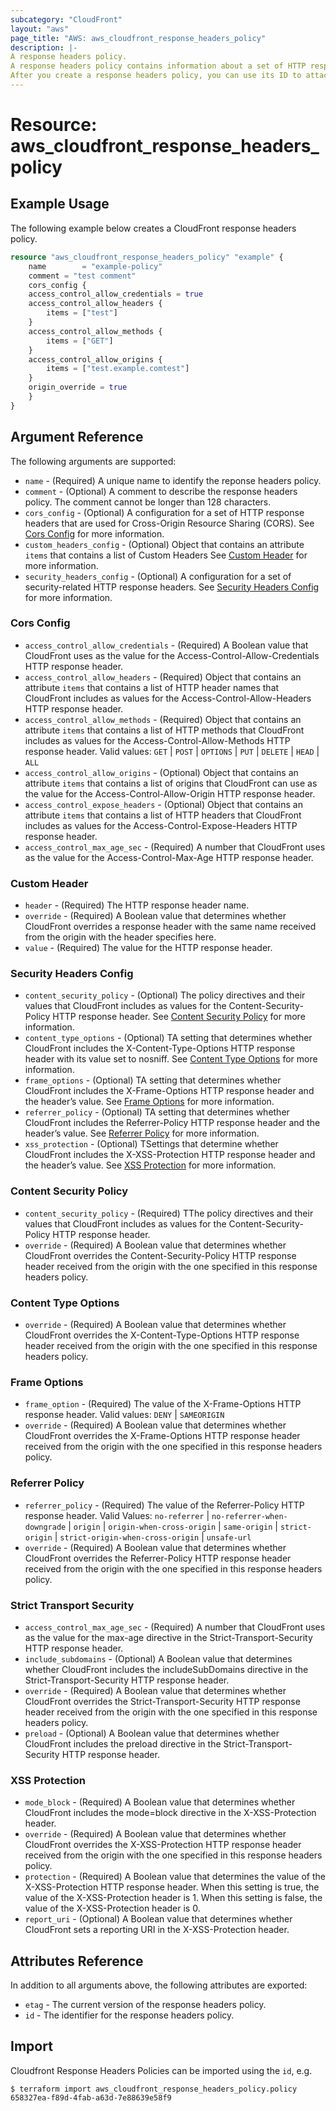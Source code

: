 ```yaml
---
subcategory: "CloudFront"
layout: "aws"
page_title: "AWS: aws_cloudfront_response_headers_policy"
description: |-
A response headers policy.
A response headers policy contains information about a set of HTTP response headers and their values.
After you create a response headers policy, you can use its ID to attach it to one or more cache behaviors in a CloudFront distribution. When it’s attached to a cache behavior, CloudFront adds the headers in the policy to every response that it sends for requests that match the cache behavior.
---
```


# Resource: aws_cloudfront_response_headers_policy

## Example Usage

The following example below creates a CloudFront response headers policy.

```terraform
resource "aws_cloudfront_response_headers_policy" "example" {
	name        = "example-policy"
	comment = "test comment"
	cors_config {
	access_control_allow_credentials = true
	access_control_allow_headers {
		items = ["test"]
	}
	access_control_allow_methods {
		items = ["GET"]
	}
	access_control_allow_origins {
		items = ["test.example.comtest"]
	}
	origin_override = true
	}
}
```

## Argument Reference

The following arguments are supported:

* `name` - (Required) A unique name to identify the reponse headers policy.
* `comment` - (Optional) A comment to describe the response headers policy. The comment cannot be longer than 128 characters.
* `cors_config` - (Optional) A configuration for a set of HTTP response headers that are used for Cross-Origin Resource Sharing (CORS). See [Cors Config](#cors_config) for more information.
* `custom_headers_config` - (Optional) Object that contains an attribute `items` that contains a list of Custom Headers See [Custom Header](#custom_header) for more information.
* `security_headers_config` - (Optional) A configuration for a set of security-related HTTP response headers. See [Security Headers Config](#security_headers_config) for more information.

### Cors Config

* `access_control_allow_credentials` - (Required) A Boolean value that CloudFront uses as the value for the Access-Control-Allow-Credentials HTTP response header.
* `access_control_allow_headers` - (Required) Object that contains an attribute `items` that contains a list of HTTP header names that CloudFront includes as values for the Access-Control-Allow-Headers HTTP response header. 
* `access_control_allow_methods` - (Required) Object that contains an attribute `items` that contains a list of HTTP methods that CloudFront includes as values for the Access-Control-Allow-Methods HTTP response header. Valid values: `GET` | `POST` | `OPTIONS` | `PUT` | `DELETE` | `HEAD` | `ALL`
* `access_control_allow_origins` - (Optional) Object that contains an attribute `items` that contains a list of origins that CloudFront can use as the value for the Access-Control-Allow-Origin HTTP response header.
* `access_control_expose_headers` - (Optional) Object that contains an attribute `items` that contains a list of HTTP headers that CloudFront includes as values for the Access-Control-Expose-Headers HTTP response header. 
* `access_control_max_age_sec` - (Required) A number that CloudFront uses as the value for the Access-Control-Max-Age HTTP response header.

### Custom Header

* `header` - (Required) The HTTP response header name.
* `override` - (Required) A Boolean value that determines whether CloudFront overrides a response header with the same name received from the origin with the header specifies here.
* `value` - (Required) The value for the HTTP response header.

### Security Headers Config

* `content_security_policy` - (Optional) The policy directives and their values that CloudFront includes as values for the Content-Security-Policy HTTP response header. See [Content Security Policy](#content_security_policy) for more information.
* `content_type_options` - (Optional) TA setting that determines whether CloudFront includes the X-Content-Type-Options HTTP response header with its value set to nosniff. See [Content Type Options](#content_type_options) for more information.
* `frame_options` - (Optional) TA setting that determines whether CloudFront includes the X-Frame-Options HTTP response header and the header’s value. See [Frame Options](#frame_options) for more information.
* `referrer_policy` - (Optional) TA setting that determines whether CloudFront includes the Referrer-Policy HTTP response header and the header’s value. See [Referrer Policy](#referrer_policy) for more information.
* `xss_protection` - (Optional) TSettings that determine whether CloudFront includes the X-XSS-Protection HTTP response header and the header’s value. See [XSS Protection](#xss_protection) for more information.

### Content Security Policy

* `content_security_policy` - (Required) TThe policy directives and their values that CloudFront includes as values for the Content-Security-Policy HTTP response header.
* `override` - (Required) A Boolean value that determines whether CloudFront overrides the Content-Security-Policy HTTP response header received from the origin with the one specified in this response headers policy.

### Content Type Options

* `override` - (Required) A Boolean value that determines whether CloudFront overrides the X-Content-Type-Options HTTP response header received from the origin with the one specified in this response headers policy.

### Frame Options

* `frame_option` - (Required) The value of the X-Frame-Options HTTP response header. Valid values: `DENY` | `SAMEORIGIN`
* `override` - (Required) A Boolean value that determines whether CloudFront overrides the X-Frame-Options HTTP response header received from the origin with the one specified in this response headers policy.

### Referrer Policy

* `referrer_policy` - (Required) The value of the Referrer-Policy HTTP response header. Valid Values: `no-referrer` | `no-referrer-when-downgrade` | `origin` | `origin-when-cross-origin` | `same-origin` | `strict-origin` | `strict-origin-when-cross-origin` | `unsafe-url`
* `override` - (Required) A Boolean value that determines whether CloudFront overrides the Referrer-Policy HTTP response header received from the origin with the one specified in this response headers policy.

### Strict Transport Security

* `access_control_max_age_sec` - (Required) A number that CloudFront uses as the value for the max-age directive in the Strict-Transport-Security HTTP response header.
* `include_subdomains` - (Optional) A Boolean value that determines whether CloudFront includes the includeSubDomains directive in the Strict-Transport-Security HTTP response header.
* `override` - (Required) A Boolean value that determines whether CloudFront overrides the Strict-Transport-Security HTTP response header received from the origin with the one specified in this response headers policy.
* `preload` - (Optional) A Boolean value that determines whether CloudFront includes the preload directive in the Strict-Transport-Security HTTP response header.

### XSS Protection

* `mode_block` - (Required) A Boolean value that determines whether CloudFront includes the mode=block directive in the X-XSS-Protection header.
* `override` - (Required) A Boolean value that determines whether CloudFront overrides the X-XSS-Protection HTTP response header received from the origin with the one specified in this response headers policy.
* `protection` - (Required) A Boolean value that determines the value of the X-XSS-Protection HTTP response header. When this setting is true, the value of the X-XSS-Protection header is 1. When this setting is false, the value of the X-XSS-Protection header is 0.
* `report_uri` - (Optional) A Boolean value that determines whether CloudFront sets a reporting URI in the X-XSS-Protection header.

## Attributes Reference

In addition to all arguments above, the following attributes are exported:

* `etag` - The current version of the response headers policy.
* `id` - The identifier for the response headers policy.

## Import

Cloudfront Response Headers Policies can be imported using the `id`, e.g.

```
$ terraform import aws_cloudfront_response_headers_policy.policy 658327ea-f89d-4fab-a63d-7e88639e58f9
```